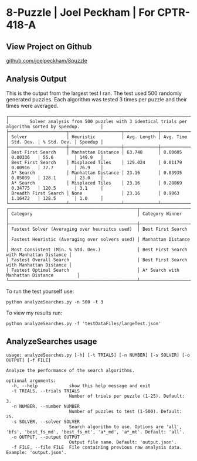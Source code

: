 # 8-Puzzle | Joel Peckham | For CPTR-418-A

## View Project on Github
[github.com/joelpeckham/8puzzle](https://github.com/joelpeckham/8puzzle)

## Analysis Output
This is the output from the largest test I ran. The test used 500 randomly generated puzzles. Each algorithm was tested 3 times per puzzle and their times were averaged.

```
┌─────────────────────────────────────────────────────────────────────────────────────────────────────────┐
│        Solver analysis from 500 puzzles with 3 identical trials per algorithm sorted by speedup.        │
├──────────────────────┬────────────────────┬─────────────┬───────────┬───────────┬─────────────┬─────────┤
│ Solver               │ Heuristic          │ Avg. Length │ Avg. Time │ Std. Dev. │ % Std. Dev. │ Speedup │
├──────────────────────┼────────────────────┼─────────────┼───────────┼───────────┼─────────────┼─────────┤
│ Best First Search    │ Manhattan Distance │ 63.748      │ 0.00605   │ 0.00336   │ 55.6        │ 149.9   │
│ Best First Search    │ Misplaced Tiles    │ 129.024     │ 0.01179   │ 0.00916   │ 77.7        │ 76.9    │
│ A* Search            │ Manhattan Distance │ 23.16       │ 0.03935   │ 0.05039   │ 128.1       │ 23.0    │
│ A* Search            │ Misplaced Tiles    │ 23.16       │ 0.28869   │ 0.34775   │ 120.5       │ 3.1     │
│ Breadth First Search │ None               │ 23.16       │ 0.9063    │ 1.16472   │ 128.5       │ 1.0     │
└──────────────────────┴────────────────────┴─────────────┴───────────┴───────────┴─────────────┴─────────┘
┌─────────────────────────────────────────────────┬───────────────────────────────────────────┐
│ Category                                        │ Category Winner                           │
├─────────────────────────────────────────────────┼───────────────────────────────────────────┤
│ Fastest Solver (Averaging over heursitcs used)  │ Best First Search                         │
│ Fastest Heuristic (Averaging over solvers used) │ Manhattan Distance                        │
│ Most Consistent (Min. % Std. Dev.)              │ Best First Search with Manhattan Distance │
│ Fastest Overall Search                          │ Best First Search with Manhattan Distance │
│ Fastest Optimal Search                          │ A* Search with Manhattan Distance         │
└─────────────────────────────────────────────────┴───────────────────────────────────────────┘
```

To run the test yourself use:

`python analyzeSearches.py -n 500 -t 3`

To view my results run:

`python analyzeSearches.py -f 'testDataFiles/largeTest.json'`
## AnalyzeSearches usage

```
usage: analyzeSearches.py [-h] [-t TRIALS] [-n NUMBER] [-s SOLVER] [-o OUTPUT] [-f FILE]

Analyze the performance of the search algorithms.

optional arguments:
  -h, --help            show this help message and exit
  -t TRIALS, --trials TRIALS
                        Number of trials per puzzle (1-25). Default: 3.
  -n NUMBER, --number NUMBER
                        Number of puzzles to test (1-500). Default: 25.
  -s SOLVER, --solver SOLVER
                        Search algorithm to use. Options are 'all', 'bfs', 'best_fs_md', 'best_fs_mt', 'a*_md', 'a*_mt'. Default: 'all'.
  -o OUTPUT, --output OUTPUT
                        Output file name. Default: 'output.json'.
  -f FILE, --file FILE  File containing previous raw analysis data. Example: 'output.json'.
  ```